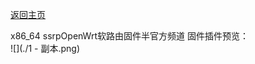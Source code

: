 [返回主页](https://github.com/boduoyejieyi666/whonolikeboduoyejieyi/blob/main/README.md)              

x86_64 ssrpOpenWrt软路由固件半官方频道 固件插件预览：      
![](./1 - 副本.png)
